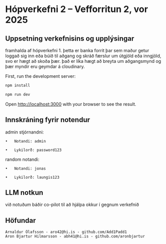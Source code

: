 # Hópverkefni 2 – Vefforritun 2, vor 2025

## Uppsetning verkefnisins og upplýsingar

framhalda af hópverkefni 1. þetta er banka forrit þar sem maður getur loggað sig inn eða búið til aðgang og skráð færslur um útgjöld eða inngjöld, svo er hægt að skoða þær. það er líka hægt að breyta um aðgangsmynd og þær myndir eru geymdar á cloudinary.



First, run the development server:

```bash
npm install

npm run dev
```

Open [http://localhost:3000](http://localhost:3000) with your browser to see the result.


## Innskráning fyrir notendur

admin stjórnandni:

	•	Notandi: admin

	•	Lykilorð: password123


random notandi:

	•	Notandi: jonas

	•	Lykilorð: laungis123

## LLM notkun
við notuðum báðir co-pilot til að hjálpa okkur í gegnum verkefnið


## Höfundar
    Arnaldur Ólafsson - aro42@hi.is - github.com/Add1Padd1
    Aron Bjartur Hilmarsson - abh41@hi.is - github.com/aronbjartur


